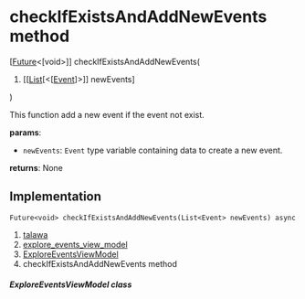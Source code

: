 
<div>

# checkIfExistsAndAddNewEvents method

</div>


[[Future](https://api.flutter.dev/flutter/dart-core/Future-class.html)\<[void\>]]
checkIfExistsAndAddNewEvents(

1.  [[[List](https://api.flutter.dev/flutter/dart-core/List-class.md)[\<[[Event](../../models_events_event_model/Event-class.md)]\>]]
    newEvents]

)



This function add a new event if the event not exist.

**params**:

-   `newEvents`: `Event` type variable containing data to create a new
    event.

**returns**: None



## Implementation

``` language-dart
Future<void> checkIfExistsAndAddNewEvents(List<Event> newEvents) async 
```







1.  [talawa](../../index.md)
2.  [explore_events_view_model](../../view_model_after_auth_view_models_event_view_models_explore_events_view_model/)
3.  [ExploreEventsViewModel](../../view_model_after_auth_view_models_event_view_models_explore_events_view_model/ExploreEventsViewModel-class.md)
4.  checkIfExistsAndAddNewEvents method

##### ExploreEventsViewModel class







